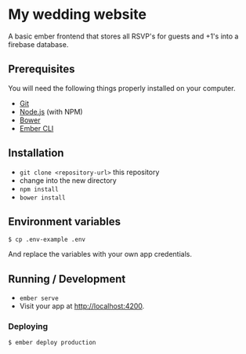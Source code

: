 # My wedding website

A basic ember frontend that stores all RSVP's for guests and +1's into a firebase database.

## Prerequisites

You will need the following things properly installed on your computer.

* [Git](http://git-scm.com/)
* [Node.js](http://nodejs.org/) (with NPM)
* [Bower](http://bower.io/)
* [Ember CLI](http://ember-cli.com/)

## Installation

* `git clone <repository-url>` this repository
* change into the new directory
* `npm install`
* `bower install`

## Environment variables

```
$ cp .env-example .env
```

And replace the variables with your own app credentials.

## Running / Development

* `ember serve`
* Visit your app at [http://localhost:4200](http://localhost:4200).

### Deploying

```
$ ember deploy production
```

